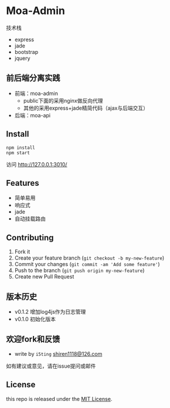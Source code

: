 # Moa-Admin

技术栈

- express
- jade
- bootstrap
- jquery

## 前后端分离实践

- 前端：moa-admin
  - public下面的采用nginx做反向代理
  - 其他的采用express+jade精简代码（ajax与后端交互）
- 后端：moa-api

## Install

```
npm install 
npm start
```

访问 http://127.0.0.1:3010/

## Features

- 简单易用
- 响应式
- jade
- 自动挂载路由

## Contributing

1. Fork it
2. Create your feature branch (`git checkout -b my-new-feature`)
3. Commit your changes (`git commit -am 'Add some feature'`)
4. Push to the branch (`git push origin my-new-feature`)
5. Create new Pull Request

## 版本历史

- v0.1.2 增加log4js作为日志管理
- v0.1.0 初始化版本

## 欢迎fork和反馈

- write by `i5ting` shiren1118@126.com

如有建议或意见，请在issue提问或邮件

## License

this repo is released under the [MIT
License](http://www.opensource.org/licenses/MIT).
